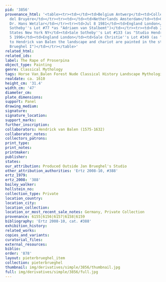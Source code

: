 ```yaml
---
pid: '3856'
provenance_html: '<table><tr><td></td><td>Belgium Antwerp</td><td>Collection of Stuyck
  del Bruyère</td></tr><tr><td></td><td>Netherlands Amsterdam</td><td>Collection of
  Dr. Hans Wetzlar</td></tr><tr><td>Jul 8 1981</td><td>England London</td><td>Sale
  Sotheby''s Lot #77 *as "Adriaen van Stalbemt")</td></tr><tr><td>Feb 2 1996</td><td>United
  States New York NY</td><td>Sale Sotheby''s Lot #133 (as "Studio Hendrick van Balen")</td></tr><tr><td>Jul
  5 1996</td><td>England London</td><td>Sale Christie''s Lot #349 (as "attributed
  to Hendrick van Balen the landscape and chariot are painted in the style of Jan
  Brueghel I")</td></tr></table>'
related_html: 
related_ids: 
label: The Rape of Proserpina
object_type: Painting
genre: Classical Mythology
tags: Horse Van_Balen Forest Nude Classical History Landscape Mythological
realdate: ca. 1610
height_cm: '31.4'
width_cm: '47'
diameter_cm: 
plate_dimensions: 
support: Panel
drawing_medium: 
signature: 
signature_location: 
support_marks: 
further_inscription: 
collaborators: Hendrick van Balen (1575-1632)
collaborator_notes: 
collectors_patrons: 
print_type: 
print_notes: 
printmaker: 
publisher: 
states: 
our_attribution: Produced Outside Jan Brueghel's Studio
other_attribution_authorities: 'Ertz 2008-10, #388'
ertz_1979: 
ertz_2008: '388'
bailey_walker: 
hollstein_no: 
collection_type: Private
location_country: 
location_city: 
location_collection: 
location_or_most_recent_sale_notes: Germany, Private Collection
provenance: 6155|6156|6157|6158|6159
bibliography: 'Ertz 2008-10, cat. #388'
exhibition_history: 
related_works: 
copies_and_variants: 
curatorial_files: 
external_resources: 
biblio: 
order: '878'
layout: pieterbrueghel_item
collection: pieterbrueghel
thumbnail: img/derivatives/simple/3856/thumbnail.jpg
full: img/derivatives/simple/3856/full.jpg
---
```

